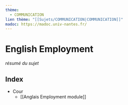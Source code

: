 ```yaml
---
thème:
  - COMMUNICATION
lien thème: "[[Sujets/COMMUNICATION|COMMUNICATION]]"
madoc: https://madoc.univ-nantes.fr/
---
```


# English Employment
*résumé du sujet*
## Index
- Cour
	- [[Anglais Employment module]]